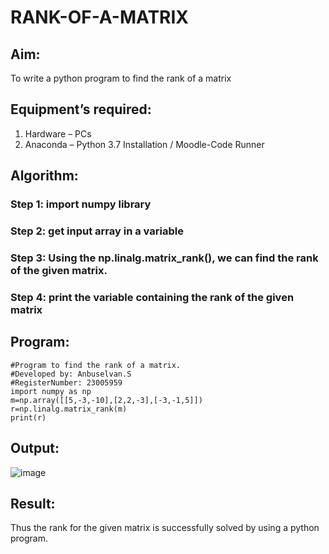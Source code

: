 # RANK-OF-A-MATRIX
## Aim:
To write a python program to find the rank of a matrix
## Equipment’s required:
1. 	Hardware – PCs
2. 	Anaconda – Python 3.7 Installation / Moodle-Code Runner
## Algorithm:
### Step 1: import numpy library 
### Step 2: get input array in a variable
### Step 3: Using the np.linalg.matrix_rank(), we can find the rank of the given matrix.
### Step 4: print the variable containing the rank of the given matrix
## Program:
```
#Program to find the rank of a matrix.
#Developed by: Anbuselvan.S
#RegisterNumber: 23005959
import numpy as np
m=np.array([[5,-3,-10],[2,2,-3],[-3,-1,5]])
r=np.linalg.matrix_rank(m)
print(r)
```
## Output:
![image](https://github.com/anbuselvan1519/RANK-OF-A-MATRIX/assets/139841744/e8310485-2d88-4497-9550-887e3905365f)

## Result:
Thus the rank for the given matrix is successfully solved by  using a python program.

